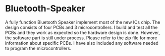 # Bluetooth-Speaker
A fully function Bluetooth Speaker implement most of the new ICs chip. The design consists of four PCBs and 3 microcontrollers. I build and test all the PCBs and they work as expected so the hardware design is done. However, the software part is still under process. Please refer to the zip file for more information about specific PCBs. I have also included any software needed to program the microcontrollers.
